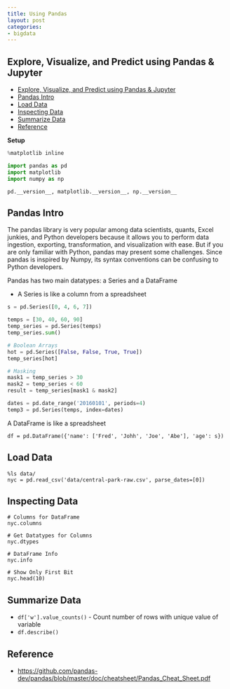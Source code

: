 ```yaml
---
title: Using Pandas
layout: post
categories:
- bigdata
---
```

## Explore, Visualize, and Predict using Pandas & Jupyter

- [Explore, Visualize, and Predict using Pandas & Jupyter](#explore-visualize-and-predict-using-pandas--jupyter)
- [Pandas Intro](#pandas-intro)
- [Load Data](#load-data)
- [Inspecting Data](#inspecting-data)
- [Summarize Data](#summarize-data)
- [Reference](#reference)

**Setup**

```python
%matplotlib inline

import pandas as pd
import matplotlib
import numpy as np
```

```
pd.__version__, matplotlib.__version__, np.__version__
```

## Pandas Intro
The pandas library is very popular among data scientists, quants, Excel junkies, and Python developers because it allows you to perform data ingestion, exporting, transformation, and visualization with ease. But if you are only familiar with Python, pandas may present some challenges. Since pandas is inspired by Numpy, its syntax conventions can be confusing to Python developers.

Pandas has two main datatypes: a Series and a DataFrame

* A Series is like a column from a spreadsheet

```python
s = pd.Series([0, 4, 6, 7])

temps = [30, 40, 60, 90]
temp_series = pd.Series(temps)
temp_series.sum()

# Boolean Arrays
hot = pd.Series([False, False, True, True])
temp_series[hot]

# Masking
mask1 = temp_series > 30
mask2 = temp_series < 60
result = temp_series[mask1 & mask2]

dates = pd.date_range('20160101', periods=4)
temp3 = pd.Series(temps, index=dates)
```

A DataFrame is like a spreadsheet

```
df = pd.DataFrame({'name': ['Fred', 'Johh', 'Joe', 'Abe'], 'age': s})
```

## Load Data
```
%ls data/
nyc = pd.read_csv('data/central-park-raw.csv', parse_dates=[0])
```

## Inspecting Data

```
# Columns for DataFrame
nyc.columns

# Get Datatypes for Columns
nyc.dtypes

# DataFrame Info
nyc.info

# Show Only First Bit
nyc.head(10)
```

## Summarize Data

* `df['w'].value_counts()` - Count number of rows with unique value of variable
* `df.describe()`

## Reference
* https://github.com/pandas-dev/pandas/blob/master/doc/cheatsheet/Pandas_Cheat_Sheet.pdf
